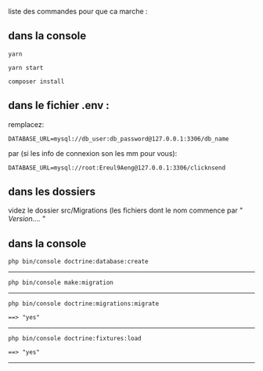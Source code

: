 liste des commandes pour que ca marche :  

## dans la console
```
yarn
```
```
yarn start
```
```
composer install 
```
## dans le fichier .env :

remplacez:  
```
DATABASE_URL=mysql://db_user:db_password@127.0.0.1:3306/db_name
```

par (si les info de connexion son les mm pour vous): 
```
DATABASE_URL=mysql://root:Ereul9Aeng@127.0.0.1:3306/clicknsend
```




## dans les dossiers  

videz le dossier src/Migrations (les fichiers dont le nom commence par " _Version...._ "

## dans la console
```
php bin/console doctrine:database:create
```
---
```
php bin/console make:migration
```
---
```
php bin/console doctrine:migrations:migrate

==> "yes" 
```
---
```
php bin/console doctrine:fixtures:load

==> "yes" 
```
---
